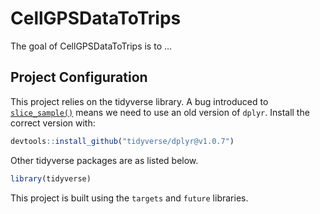 
<!-- README.md is generated from README.Rmd. Please edit that file -->

# CellGPSDataToTrips

<!-- badges: start -->
<!-- badges: end -->

The goal of CellGPSDataToTrips is to …

## Project Configuration

This project relies on the tidyverse library. A bug introduced to
[`slice_sample()`](https://github.com/tidyverse/dplyr/issues/6185) means
we need to use an old version of `dplyr`. Install the correct version
with:

``` r
devtools::install_github("tidyverse/dplyr@v1.0.7")
```

Other tidyverse packages are as listed below.

``` r
library(tidyverse)
```

This project is built using the `targets` and `future` libraries.
